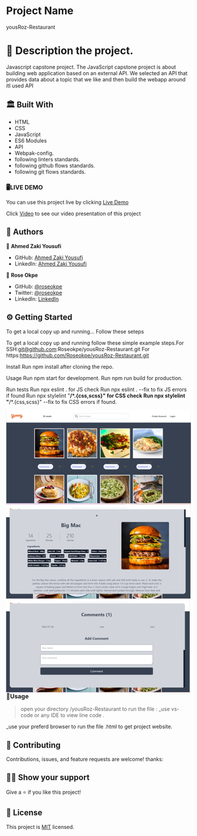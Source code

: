 # Project Name

  yousRoz-Restaurant

# 📜 Description the project.
Javascript capstone project.
The JavaScript capstone project is about building web application based on an external API.
We selected an API that provides data about a topic that we like and then build the webapp around itI used API

## 🏛 Built With

- HTML
- CSS
- JavaScript
- ES6 Modules
- API 
- Webpak-config.
- following linters standards.
- following github flows standards.
- following git flows standards.


### 🖥️LIVE DEMO
You can use this project live by clicking [Live Demo]( https://roseokpe.github.io/yousRoz-Restaurant/)

Click [Video](https://drive.google.com/file/d/1K165NVfBZVrWSycqnOe4d7_tDxj8_tbc/view?usp=sharing) to see our video presentation of this project

## 📑 Authors

👤 **Ahmed Zaki Yousufi**
- GitHub: [Ahmed Zaki Yousufi](https://github.com/zakiyousufi)
- LinkedIn: [Ahmed Zaki Yousufi](https://www.linkedin.com/in/ahmadzaki-yousufi-055214217/)

👤 **Rose Okpe**
- GitHub: [@roseokpe](https://github.com/roseokpe)
- Twitter: [@roseokpe](https://twitter.com/roseokpe)
- LinkedIn: [LinkedIn](linkedin.com/in/rose-okpe-0334b5177/)


## ⚙ Getting Started

To get a local copy up and running... 
Follow these seteps

To get a local copy up and running follow these simple example steps.For SSH:git@github.com:Roseokpe/yousRoz-Restaurant.git For https:https://github.com/Roseokpe/yousRoz-Restaurant.git

Install
Run npm install after cloning the repo.

Usage
Run npm start for development. Run npm run build for production.

Run tests
Run npx eslint . for JS check
Run npx eslint . --fix to fix JS errors if found
Run npx stylelint "**/*.{css,scss}" for CSS check
Run npx stylelint "**/*.{css,scss}" --fix to fix CSS errors if found.

<img align="right" alt="GIF" src="images/screenshot-1.png">
<img align="right" alt="GIF" src="images/screenshot-2.png">
<img align="right" alt="GIF" src="images/screenshot-3.png">

### 🔌Usage

>open your directory /yousRoz-Restaurant
to run the file :
_use vs-code or any IDE  to view line code .

_use your preferd browser to run the file .html to get project website.

## 🤝 Contributing

Contributions, issues, and feature requests are welcome!
thanks:

## 🙏🏻 Show your support

Give a ⭐️ if you like this project!

## 📝 License

This project is [MIT](./MIT.md) licensed.
